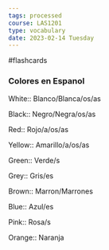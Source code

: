 ```yaml
---
tags: processed
course: LAS1201
type: vocabulary
date: 2023-02-14 Tuesday
---
```


#flashcards 

### Colores en Espanol

White:: Blanco/Blanca/os/as

Black:: Negro/Negra/os/as

Red:: Rojo/a/os/as

Yellow:: Amarillo/a/os/as

Green:: Verde/s

Grey:: Gris/es

Brown:: Marron/Marrones

Blue:: Azul/es

Pink:: Rosa/s

Orange:: Naranja

